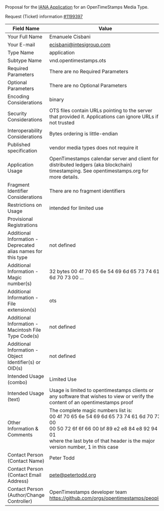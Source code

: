 Proposal for the [IANA Application](https://www.iana.org/form/media-types) for an OpenTimeStamps Media Type.

Request (Ticket) information [#1199397](https://tools.iana.org/public-view/viewticket/1199397) 

| Field Name | Value | Note |
|--|--|--|
| Your Full Name | Emanuele Cisbani ||
|Your E-mail | ecisbani@intesigroup.com ||
| Type Name | application ||
| Subtype Name | vnd.opentimestamps.ots ||
| Required Parameters | There are no Required Parameters ||
| Optional Parameters | There are no Optional Parameters ||
| Encoding Considerations | binary ||
| Security Considerations | OTS files contain URLs pointing to the server that provided it. Applications can ignore URLs if not trusted ||
| Interoperability Considerations | Bytes ordering is little-endian ||
| Published specification | vendor media types does not require it ||
| Application Usage | OpenTimestamps calendar server and client for distributed ledgers (aka blockchain) timestamping. See opentimestamps.org for more details. ||
| Fragment Identifier Considerations | There are no fragment identifiers ||
| Restrictions on Usage | intended for limited use ||
| Provisional Registrations
| Additional Information - Deprecated alias names for this type | not defined ||
| Additional Information - Magic number(s) | 32 bytes 00 4f 70 65 6e 54 69 6d 65 73 74 61 6d 70 73 00 ... ||
| Additional Information - File extension(s) | ots ||
| Additional Information - Macintosh File Type Code(s) | not defined ||
| Additional Information - Object Identifier(s) or OID(s) | not defined ||
| Intended Usage (combo)| Limited Use ||
| Intended Usage (text)| Usage is limited to opentimestamps clients or any software that wishes to view or verify the content of an opentimestamps proof  ||
| Other Information & Comments | The complete magic numbers list is: <br /> 00 4f 70 65 6e 54 69 6d 65 73 74 61 6d 70 73 00 <br /> 00 50 72 6f 6f 66 00 bf 89 e2 e8 84 e8 92 94 01 <br /> where the last byte of that header is the major <br /> version number, 1 in this case ||
| Contact Person (Contact Name) | Peter Todd ||
| Contact Person (Contact Email Address) | pete@petertodd.org ||
| Contact Person (Author/Change Controller) | OpenTimestamps developer team <br /> https://github.com/orgs/opentimestamps/people ||
